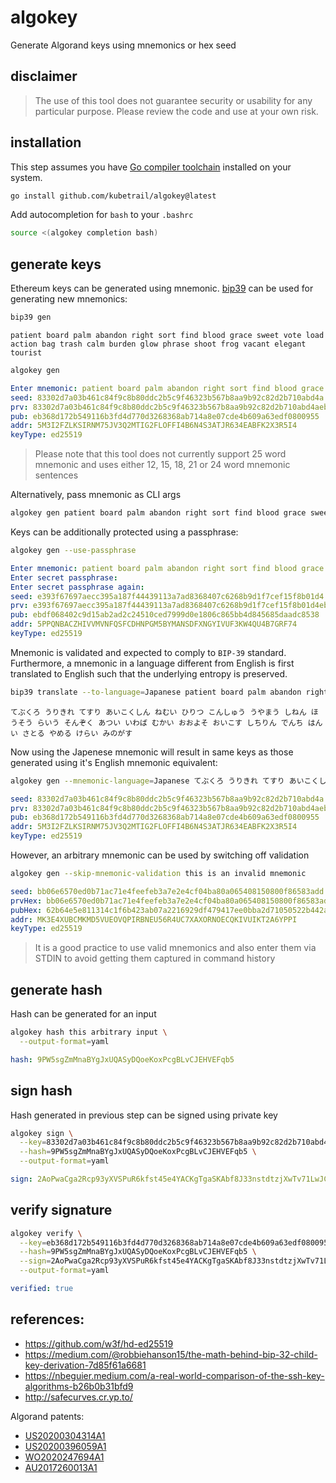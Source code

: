 # algokey
Generate Algorand keys using mnemonics or hex seed

## disclaimer
> The use of this tool does not guarantee security or usability for any
> particular purpose. Please review the code and use at your own risk.

## installation
This step assumes you have [Go compiler toolchain](https://go.dev/dl/)
installed on your system.

```bash
go install github.com/kubetrail/algokey@latest
```
Add autocompletion for `bash` to your `.bashrc`
```bash
source <(algokey completion bash)
```

## generate keys
Ethereum keys can be generated using mnemonic. [bip39](https://github.com/kubetrail/bip39)
can be used for generating new mnemonics:
```bash
bip39 gen
```
```text
patient board palm abandon right sort find blood grace sweet vote load action bag trash calm burden glow phrase shoot frog vacant elegant tourist
```

```bash
algokey gen
```
```yaml
Enter mnemonic: patient board palm abandon right sort find blood grace sweet vote load action bag trash calm burden glow phrase shoot frog vacant elegant tourist
seed: 83302d7a03b461c84f9c8b80ddc2b5c9f46323b567b8aa9b92c82d2b710abd4a
prv: 83302d7a03b461c84f9c8b80ddc2b5c9f46323b567b8aa9b92c82d2b710abd4aeb368d172b549116b3fd4d770d3268368ab714a8e07cde4b609a63edf0800955
pub: eb368d172b549116b3fd4d770d3268368ab714a8e07cde4b609a63edf0800955
addr: 5M3I2FZLKSIRNM75JV3Q2MTIG2FLOFFI4B6N4S3ATJR634EABFK2X3R5I4
keyType: ed25519
```

> Please note that this tool does not currently support 25 word mnemonic
> and uses either 12, 15, 18, 21 or 24 word mnemonic sentences

Alternatively, pass mnemonic as CLI args
```bash
algokey gen patient board palm abandon right sort find blood grace sweet vote load action bag trash calm burden glow phrase shoot frog vacant elegant tourist
```

Keys can be additionally protected using a passphrase:
```bash
algokey gen --use-passphrase
```
```yaml
Enter mnemonic: patient board palm abandon right sort find blood grace sweet vote load action bag trash calm burden glow phrase shoot frog vacant elegant tourist
Enter secret passphrase: 
Enter secret passphrase again: 
seed: e393f67697aecc395a187f44439113a7ad8368407c6268b9d1f7cef15f8b01d4
prv: e393f67697aecc395a187f44439113a7ad8368407c6268b9d1f7cef15f8b01d4ebdf068402c9d15ab2ad2c24510ced7999d0e1806c865bb4d845685daadc8538
pub: ebdf068402c9d15ab2ad2c24510ced7999d0e1806c865bb4d845685daadc8538
addr: 5PPQNBACZHIVVMVNFQSFCDHNPGM5BYMANSDFXNGYIVUF3KW4QU4B7GRF74
keyType: ed25519
```

Mnemonic is validated and expected to comply to `BIP-39` standard.
Furthermore, a mnemonic in a language different from English is first
translated to English such that the underlying entropy is preserved.

```bash
bip39 translate --to-language=Japanese patient board palm abandon right sort find blood grace sweet vote load action bag trash calm burden glow phrase shoot frog vacant elegant tourist
```
```text
てぶくろ うりきれ てすり あいこくしん ねむい ひりつ こんしゅう うやまう しねん ほうそう らいう そんぞく あつい いわば むかい おおよそ おいこす しちりん でんち はんい さとる やめる けらい みのがす
```

Now using the Japenese mnemonic will result in same keys as those generated using
it's English mnemonic equivalent:
```bash
algokey gen --mnemonic-language=Japanese てぶくろ うりきれ てすり あいこくしん ねむい ひりつ こんしゅう うやまう しねん ほうそう らいう そんぞく あつい いわば むかい おおよそ おいこす しちりん でんち はんい さとる やめる けらい みのがす
```
```yaml
seed: 83302d7a03b461c84f9c8b80ddc2b5c9f46323b567b8aa9b92c82d2b710abd4a
prv: 83302d7a03b461c84f9c8b80ddc2b5c9f46323b567b8aa9b92c82d2b710abd4aeb368d172b549116b3fd4d770d3268368ab714a8e07cde4b609a63edf0800955
pub: eb368d172b549116b3fd4d770d3268368ab714a8e07cde4b609a63edf0800955
addr: 5M3I2FZLKSIRNM75JV3Q2MTIG2FLOFFI4B6N4S3ATJR634EABFK2X3R5I4
keyType: ed25519
```

However, an arbitrary mnemonic can be used by switching off validation

```bash
algokey gen --skip-mnemonic-validation this is an invalid mnemonic
```
```yaml
seed: bb06e6570ed0b71ac71e4feefeb3a7e2e4cf04ba80a065408150800f86583add
prvHex: bb06e6570ed0b71ac71e4feefeb3a7e2e4cf04ba80a065408150800f86583add62b64e5e811314c1f6b423ab07a2216929df479417ee0bba2d71050522b442a7
pubHex: 62b64e5e811314c1f6b423ab07a2216929df479417ee0bba2d71050522b442a7
addr: MK3E4XUBCMKMD5VUEOVQPIRBNEU56R4UC7XAXORNOECQKIVUIKT2A6YPPI
keyType: ed25519
```

> It is a good practice to use valid mnemonics and also enter them
> via STDIN to avoid getting them captured in command history

## generate hash
Hash can be generated for an input
```bash
algokey hash this arbitrary input \
  --output-format=yaml
```
```yaml
hash: 9PW5sgZmMnaBYgJxUQASyDQoeKoxPcgBLvCJEHVEFqb5
```

## sign hash
Hash generated in previous step can be signed using private key
```bash
algokey sign \
  --key=83302d7a03b461c84f9c8b80ddc2b5c9f46323b567b8aa9b92c82d2b710abd4aeb368d172b549116b3fd4d770d3268368ab714a8e07cde4b609a63edf0800955 \
  --hash=9PW5sgZmMnaBYgJxUQASyDQoeKoxPcgBLvCJEHVEFqb5 \
  --output-format=yaml
```
```yaml
sign: 2AoPwaCga2Rcp93yXVSPuR6kfst45e4YACKgTgaSKAbf8J33nstdtzjXwTv71LwJCLSX1Y153ZKq17vg4jmws96N
```

## verify signature
```bash
algokey verify \
  --key=eb368d172b549116b3fd4d770d3268368ab714a8e07cde4b609a63edf0800955 \
  --hash=9PW5sgZmMnaBYgJxUQASyDQoeKoxPcgBLvCJEHVEFqb5 \
  --sign=2AoPwaCga2Rcp93yXVSPuR6kfst45e4YACKgTgaSKAbf8J33nstdtzjXwTv71LwJCLSX1Y153ZKq17vg4jmws96N \
  --output-format=yaml
```
```yaml
verified: true
```

## references:
* https://github.com/w3f/hd-ed25519
* https://medium.com/@robbiehanson15/the-math-behind-bip-32-child-key-derivation-7d85f61a6681
* https://nbeguier.medium.com/a-real-world-comparison-of-the-ssh-key-algorithms-b26b0b31bfd9
* http://safecurves.cr.yp.to/

Algorand patents:
* [US20200304314A1](https://patentimages.storage.googleapis.com/3a/39/e3/f92278f1be4748/US20200304314A1.pdf)
* [US20200396059A1](https://patentimages.storage.googleapis.com/dc/f7/9a/65f9285dce3727/US20200396059A1.pdf)
* [WO2020247694A1](https://patentimages.storage.googleapis.com/88/98/2b/d54f810bfc6b6e/WO2020247694A1.pdf)
* [AU2017260013A1](https://patentimages.storage.googleapis.com/94/6d/3b/411df781420e27/AU2017260013A1.pdf)
